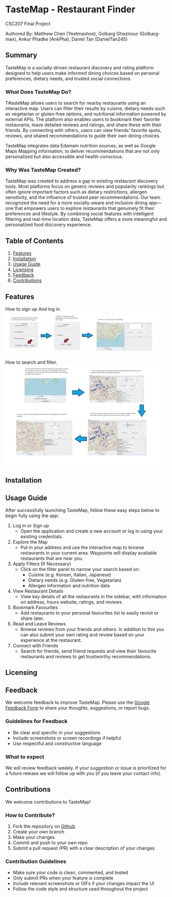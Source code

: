 # TasteMap - Restaurant Finder 
CSC207 Final Project

Authored By: Matthew Chen (Yeetmashoe), Golbarg Ghazinour (Golbarg-max), Ankur Phadke (AnkPha), Daniel Tan (DanielTan245)

## Summary 
TasteMap is a socially-driven restaurant discovery and rating platform designed to help users make informed dining choices based on personal preferences, dietary needs, and trusted social connections.
  
### What Does TasteMap Do?
T#asteMap allows users to search for nearby restaurants using an interactive map. Users can filter their results by cuisine, dietary needs such as vegetarian or gluten-free options, and nutritional information powered by external APIs. The platform also enables users to bookmark their favorite restaurants, leave detailed reviews and ratings, and share these with their friends. By connecting with others, users can view friends’ favorite spots, reviews, and shared recommendations to guide their own dining choices.

TasteMap integrates data Edamam nutrition sources, as well as Google Maps Mapping information, to deliver recommendations that are not only personalized but also accessible and health-conscious.
  
### Why Was TasteMap Created?
TasteMap was created to address a gap in existing restaurant discovery tools. Most platforms focus on generic reviews and popularity rankings but often ignore important factors such as dietary restrictions, allergen sensitivity, and the influence of trusted peer recommendations. Our team recognized the need for a more socially-aware and inclusive dining app—one that empowers users to explore restaurants that genuinely fit their preferences and lifestyle. By combining social features with intelligent filtering and real-time location data, TasteMap offers a more meaningful and personalized food discovery experience.

## Table of Contents
1. [Features](#features)
2. [Installation](#installation)
3. [Usage Guide](#usage-guide)
4. [Licensing](#licensing)
5. [Feedback](#feedback)
6. [Contributions](#contributions)

## Features
How to sign up And log in.
![Description](images/SignUpInstructions.png)

How to search and filter.
![Description](images/SearchAndFilterInstructions.png)

## Installation

## Usage Guide
After successfully launching TasteMap, follow these easy steps below to begin fully using the app:
1. Log in or Sign up 
   * Open the application and create a new account or log in using your existing credentials.
2. Explore the Map
   * Put in your address and use the interactive map to browse restaurants in your current area. Waypoints will display available restaurants that are near you.
3. Apply Filters (If Necessary)
   * Click on the filter panel to narrow your search based on:
     * Cuisine (e.g. Korean, Italian, Japanese)
     * Dietary needs (e.g. Gluten-free, Vegetarian)
     * Allergen information and nutrition data 
4. View Restaurant Details 
   * View key details of all the restaurants in the sidebar, with information on address, hours website, ratings, and reviews
5. Bookmark Favourites
   * Add restaurants to your personal favourites list to easily revisit or share later.
6. Read and Leave Reviews 
   * Browse reviews from your friends and others. In addition to this you can also submit your own rating and review based on your experience at the restaurant.
7. Connect with Friends
   * Search for friends, send friend requests and view their favourite restaurants and reviews to get trustworthy recommendations. 

## Licensing

## Feedback
We welcome feedback to improve TasteMap. Please use the [Google Feedback Form](https://docs.google.com/forms/d/e/1FAIpQLScWictV0tHsR76KfNOf8aDTFHIuKvB67IebVwYVZ2d3Vh0zIw/viewform?usp=header) to share your thoughts, suggestions, or report bugs.
### Guidelines for Feedback
* Be clear and specific in your suggestions
* Include screenshots or screen recordings if helpful
* Use respectful and constructive language
### What to expect
We will review feedback weekly. If your suggestion or issue is prioritized for a future release we will follow up with you (if you leave your contact info).

## Contributions
We welcome contributions to TasteMap!

### How to Contribute?
1. Fork the repository on [Github](https://github.com/AnkPha/csc207-group-16-project)
2. Create your own branch
3. Make your changes 
4. Commit and push to your own repo
5. Submit a pull request (PR) with a clear description of your changes

### Contribution Guidelines
* Make sure your code is clean, commented, and tested
* Only submit PRs when your feature is complete
* Include relevant screenshots or GIFs if your changes impact the UI
* Follow the code style and structure used throughout the project